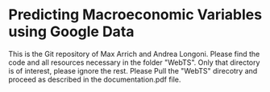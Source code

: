 # Predicting Macroeconomic Variables using Google Data
This is the Git repository of Max Arrich and Andrea Longoni. Please find the code and all resources necessary in the folder "WebTS". Only that directory is of interest, please ignore the rest. Please Pull the "WebTS" direcotry and proceed as described in the documentation.pdf file.

